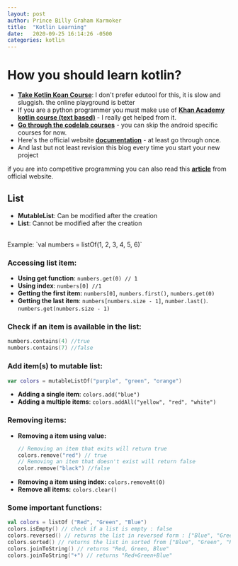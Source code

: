```yaml
---
layout: post
author: Prince Billy Graham Karmoker
title:  "Kotlin Learning"
date:   2020-09-25 16:14:26 -0500
categories: kotlin
---
```


# How you should learn kotlin?
* **[Take Kotlin Koan Course](https://kotlinlang.org/docs/tutorials/koans.html)**: I don't prefer edutool for this, it is slow and sluggish. the online playground is better
* If you are a python programmer you must make use of **[Khan Academy kotlin course (text based)](https://khan.github.io/kotlin-for-python-developers/)** - I really get helped from it.
* **[Go through the codelab courses](https://developer.android.com/courses/basic-android-kotlin-training/overview)** - you can skip the android specific courses for now.
* Here's the official website **[documentation](https://kotlinlang.org/docs/reference/)** - at least go through once.
* And last but not least revision this blog every time you start your new project

if you are into competitive programming you can also read this **[article](https://kotlinlang.org/docs/tutorials/competitive-programming.html)** from official website.

## List
* **MutableList**: Can be modified after the creation
*  **List**: Cannot be modified after the creation
<br>
Example: `val numbers = listOf(1, 2, 3, 4, 5, 6)`

### Accessing list item:
* **Using get function**: `numbers.get(0) // 1`
*  **Using index**: `numbers[0] //1`
*  **Getting the first item:** `numbers[0]`, `numbers.first()`, `numbers.get(0)`
*  **Getting the last item**: `numbers[numbers.size - 1]`, `number.last()`. `numbers.get(numbers.size - 1)`

### Check if an item is available in the list:
```kotlin
numbers.contains(4) //true
numbers.contains(7) //false
```
### Add item(s) to mutable list:
```kotlin
var colors = mutableListOf("purple", "green", "orange")
```
* **Adding a single item**:  `colors.add("blue")`
* **Adding a multiple items**: `colors.addAll("yellow", "red", "white")`

### Removing items:
* **Removing a item using value:**
    ```kotlin
    // Removing an item that exits will return true  
    colors.remove("red") // true
    // Removing an item that doesn't exist will return false
    color.remove("black") //false
    ```
* **Removing a item using index:** `colors.removeAt(0)`
* **Remove all items:** `colors.clear()`

### Some important functions:
```kotlin
val colors = listOf ("Red", "Green", "Blue")
colors.isEmpty() // check if a list is empty : false
colors.reversed() // returns the list in reversed form : ["Blue", "Green", "Red"]
colors.sorted() // returns the list in sorted from ["Blue", "Green", "Red"]
colors.joinToString() // returns "Red, Green, Blue" 
colors.joinToString("+") // returns "Red+Green+Blue"
```






